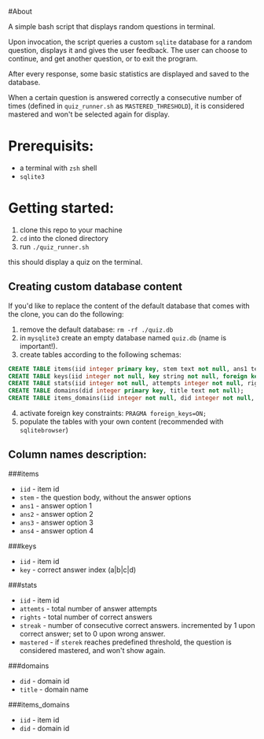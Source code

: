 #About

A simple bash script that displays random questions in terminal.

Upon invocation, the script queries a custom `sqlite` database for a random question, displays it and gives the user feedback.
The user can choose to continue, and get another question, or to exit the program.

After every response, some basic statistics are displayed and saved to the database.

When a certain question is answered correctly a consecutive number of times (defined in `quiz_runner.sh` as `MASTERED_THRESHOLD`), it is considered mastered and won't be selected again for display.


# Prerequisits:

* a terminal with `zsh` shell
* `sqlite3`


# Getting started:

1. clone this repo to your machine
2. `cd` into the cloned directory 
3. run `./quiz_runner.sh`

this should display a quiz on the terminal.

## Creating custom database content

If you'd like to replace the content of the default database that comes with the clone, you can do the following:
1. remove the default database: `rm -rf ./quiz.db`
2. in `mysqlite3` create an empty database named `quiz.db` (name is important!).
3. create tables according to the following schemas:

```sql
CREATE TABLE items(iid integer primary key, stem text not null, ans1 text, ans2 text, ans3 text, ans4 text);
CREATE TABLE keys(iid integer not null, key string not null, foreign key (iid) references items (iid));
CREATE TABLE stats(iid integer not null, attempts integer not null, rights integer not null, streak integer not null, mastered boolean not null, foreign key (iid) references items (iid));
CREATE TABLE domains(did integer primary key, title text not null);
CREATE TABLE items_domains(iid integer not null, did integer not null, foreign key (iid) references items (iid), foreign key (did) references domains (did));
```

4. activate foreign key constraints: `PRAGMA foreign_keys=ON;`
5. populate the tables with your own content (recommended with `sqlitebrowser`)


## Column names description:

###items
* `iid` - item id
* `stem` - the question body, without the answer options
* `ans1` - answer option 1
* `ans2` - answer option 2
* `ans3` - answer option 3
* `ans4` - answer option 4

###keys
* `iid` - item id
* `key` - correct answer index (a|b|c|d)

###stats
* `iid` - item id
* `attemts` - total number of answer attempts
* `rights` - total number of correct answers
* `streak` - number of consecutive correct answers. incremented by 1 upon correct answer; set to 0 upon wrong answer.
* `mastered` - if `sterek` reaches predefined threshold, the question is considered mastered, and won't show again.

###domains
* `did` - domain id
* `title` - domain name

###items_domains
* `iid` - item id
* `did` - domain id




